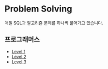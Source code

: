 # Problem Solving
매일 SQL과 알고리즘 문제를 하나씩 풀어가고 있습니다.

## 프로그래머스
* [Level 1]()
* [Level 2]()
* [Level 3]()

<br>

